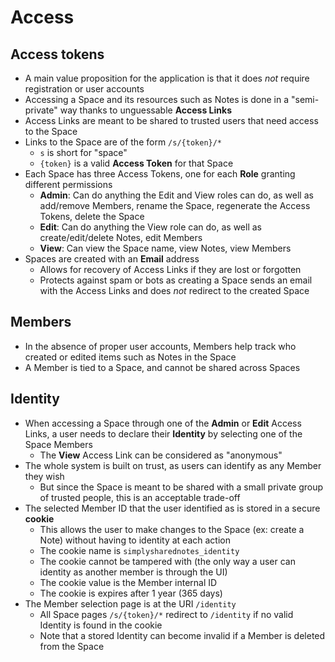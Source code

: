 # Access

## Access tokens

- A main value proposition for the application is that it does _not_ require registration or user accounts
- Accessing a Space and its resources such as Notes is done in a "semi-private" way thanks to unguessable **Access Links**
- Access Links are meant to be shared to trusted users that need access to the Space
- Links to the Space are of the form `/s/{token}/*`
  - `s` is short for "space"
  - `{token}` is a valid **Access Token** for that Space
- Each Space has three Access Tokens, one for each **Role** granting different permissions
  - **Admin**: Can do anything the Edit and View roles can do, as well as add/remove Members, rename the Space, regenerate the Access Tokens, delete the Space  
  - **Edit**: Can do anything the View role can do, as well as create/edit/delete Notes, edit Members  
  - **View**: Can view the Space name, view Notes, view Members
- Spaces are created with an **Email** address
  - Allows for recovery of Access Links if they are lost or forgotten
  - Protects against spam or bots as creating a Space sends an email with the Access Links and does _not_ redirect to the created Space

## Members

- In the absence of proper user accounts, Members help track who created or edited items such as Notes in the Space
- A Member is tied to a Space, and cannot be shared across Spaces

## Identity

- When accessing a Space through one of the **Admin** or **Edit** Access Links, a user needs to declare their **Identity** by selecting one of the Space Members
  - The **View** Access Link can be considered as "anonymous"
- The whole system is built on trust, as users can identify as any Member they wish
  - But since the Space is meant to be shared with a small private group of trusted people, this is an acceptable trade-off
- The selected Member ID that the user identified as is stored in a secure **cookie**
  - This allows the user to make changes to the Space (ex: create a Note) without having to identity at each action
  - The cookie name is `simplysharednotes_identity`
  - The cookie cannot be tampered with (the only way a user can identity as another member is through the UI)
  - The cookie value is the Member internal ID
  - The cookie is expires after 1 year (365 days)
- The Member selection page is at the URI `/identity`
  - All Space pages `/s/{token}/*` redirect to `/identity` if no valid Identity is found in the cookie
  - Note that a stored Identity can become invalid if a Member is deleted from the Space
